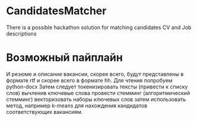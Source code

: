 # CandidatesMatcher
There is a possible hackathon solution for matching candidates CV and Job descriptions 

# Возможный пайплайн
И резюме и описание вакансии, скорее всего, будут представлены в формате rtf и скорее всего в формате hh. Для чтения попробуем python-docx
Затем следует токенизировать тексты (привести к списку слов) вычленив ключевые слова
провести стемминг (алгоритмический стемминг)
векторизовать наборы ключевых слов
затем использовать метод, например k-means для нахождения кандидатов соответствующих вакансиям.
